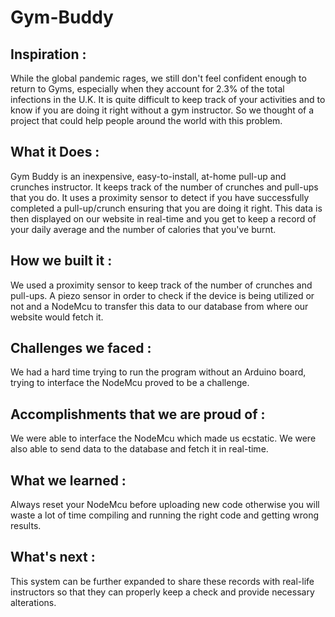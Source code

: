 # Gym-Buddy

## Inspiration :

While the global pandemic rages, we still don't feel confident enough to return to Gyms, especially when they account for 2.3% of the total infections in the U.K. It is quite difficult to keep track of your activities and to know if you are doing it right without a gym instructor. So we thought of a project that could help people around the world with this problem.

## What it Does :

Gym Buddy is an inexpensive, easy-to-install, at-home pull-up and crunches instructor. It keeps track of the number of crunches and pull-ups that you do. It uses a proximity sensor to detect if you have successfully completed a pull-up/crunch ensuring that you are doing it right. This data is then displayed on our website in real-time and you get to keep a record of your daily average and the number of calories that you've burnt.

## How we built it :

We used a proximity sensor to keep track of the number of crunches and pull-ups. A piezo sensor in order to check if the device is being utilized or not and a NodeMcu to transfer this data to our database from where our website would fetch it.

## Challenges we faced :

We had a hard time trying to run the program without an Arduino board, trying to interface the NodeMcu proved to be a challenge. 

## Accomplishments that we are proud of :

We were able to interface the NodeMcu which made us ecstatic. We were also able to send data to the database and fetch it in real-time.

## What we learned :

Always reset your NodeMcu before uploading new code otherwise you will waste a lot of time compiling and running the right code and getting wrong results.

## What's next :

This system can be further expanded to share these records with real-life instructors so that they can properly keep a check and provide necessary alterations.
